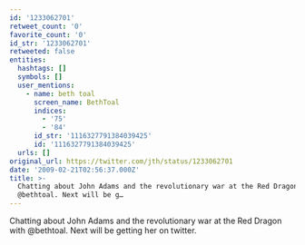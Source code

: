 ```yaml
---
id: '1233062701'
retweet_count: '0'
favorite_count: '0'
id_str: '1233062701'
retweeted: false
entities:
  hashtags: []
  symbols: []
  user_mentions:
    - name: beth toal
      screen_name: BethToal
      indices:
        - '75'
        - '84'
      id_str: '1116327791384039425'
      id: '1116327791384039425'
  urls: []
original_url: https://twitter.com/jth/status/1233062701
date: '2009-02-21T02:56:37.000Z'
title: >-
  Chatting about John Adams and the revolutionary war at the Red Dragon with
  @bethtoal. Next will be g…
---
```


Chatting about John Adams and the revolutionary war at the Red Dragon with @bethtoal. Next will be getting her on twitter.